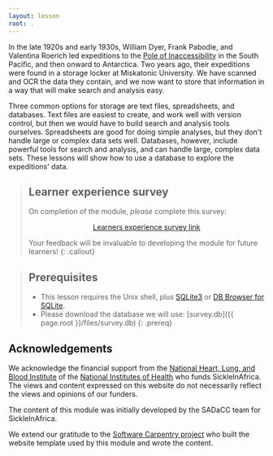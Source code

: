 ```yaml
---
layout: lesson
root: .
---
```


In the late 1920s and early 1930s,
William Dyer,
Frank Pabodie,
and Valentina Roerich led expeditions to the
[Pole of Inaccessibility](https://en.wikipedia.org/wiki/Pole_of_inaccessibility)
in the South Pacific,
and then onward to Antarctica.
Two years ago,
their expeditions were found in a storage locker at Miskatonic University.
We have scanned and OCR the data they contain,
and we now want to store that information
in a way that will make search and analysis easy.

Three common options for storage are
text files,
spreadsheets,
and databases.
Text files are easiest to create,
and work well with version control,
but then we would have to build search and analysis tools ourselves.
Spreadsheets are good for doing simple analyses,
but they don't handle large or complex data sets well.
Databases, however, include powerful tools for search and analysis,
and can handle large, complex data sets.
These lessons will show how to use a database to explore the expeditions' data.

> ## Learner experience survey
> On completion of the module, *please* complete this survey:
>
> <div align="center"><a href="https://protect-za.mimecast.com/s/BRYGCZ4GJ0iq3vNmUzad87">Learners experience survey link</a></div>
>
> Your feedback will be invaluable to developing the module for future learners!
{: .callout}

> ## Prerequisites
>
> * This lesson requires the Unix shell, plus [SQLite3](http://www.sqlite.org/) or [DB Browser for SQLite](http://sqlitebrowser.org/).
> * Please download the database we will use: [survey.db]({{ page.root }}/files/survey.db)
{: .prereq}

## Acknowledgements
We acknowledge the financial support from the [National Heart, Lung, and Blood Institute](https://www.nhlbi.nih.gov/) of the [National Institutes of Health](https://www.nih.gov/) who funds SickleInAfrica. The views and content expressed on this website do not necessarily reflect the views and opinions of our funders. 

The content of this module was initially developed by the SADaCC team for SickleInAfrica.  

We extend our gratitude to the [Software Carpentry project](https://software-carpentry.org/) who built the website template used by this module and wrote the content. 